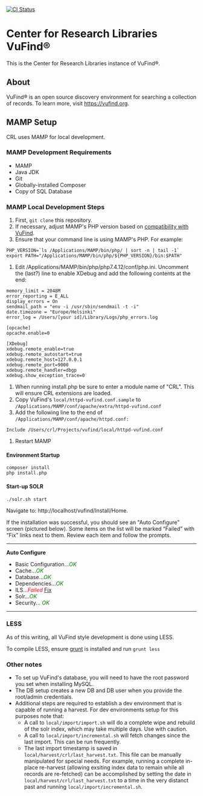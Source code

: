 [![CI Status](https://github.com/vufind-org/vufind/actions/workflows/ci.yaml/badge.svg?branch=dev)](https://github.com/vufind-org/vufind/actions/workflows/ci.yaml)
# Center for Research Libraries VuFind®

This is the Center for Research Libraries instance of VuFind®.


## About
VuFind® is an open source discovery environment for searching a collection of
records.  To learn more, visit https://vufind.org.

## MAMP Setup

CRL uses MAMP for local development.

### MAMP Development Requirements

* MAMP
* Java JDK
* Git
* Globally-installed Composer
* Copy of SQL Database

### MAMP Local Development Steps

1. First, `git clone` this repository.
1. If necessary, adjust MAMP's PHP version based on [compatibility with VuFind](https://vufind.org/wiki/installation:requirements).
1. Ensure that your command line is using MAMP's PHP. For example:
```
PHP_VERSION=`ls /Applications/MAMP/bin/php/ | sort -n | tail -1`
export PATH="/Applications/MAMP/bin/php/${PHP_VERSION}/bin:$PATH"
```
1. Edit /Applications/MAMP/bin/php/php7.4.12/conf/php.ini. Uncomment the (last?) line to enable XDebug and add the following contents at the end:
```
memory_limit = 2048M
error_reporting = E_ALL
display_errors = On
sendmail_path = "env -i /usr/sbin/sendmail -t -i"    
date.timezone = "Europe/Helsinki"
error_log = /Users/[your id]/Library/Logs/php_errors.log
```
```
[opcache]    
opcache.enable=0
```
```
[XDebug]
xdebug.remote_enable=true
xdebug.remote_autostart=true
xdebug.remote_host=127.0.0.1
xdebug.remote_port=9000
xdebug.remote_handler=dbgp
xdebug.show_exception_trace=0
```
1. When running install.php be sure to enter a module name of "CRL". This will ensure CRL extensions are loaded.
1. Copy VuFind's `local/httpd-vufind.conf.sample` to `/Applications/MAMP/conf/apache/extra/httpd-vufind.conf`
1. Add the following line to the end of `/Applications/MAMP/conf/apache/httpd.conf:`
```
Include /Users/crl/Projects/vufind/local/httpd-vufind.conf
```
1. Restart MAMP

#### Environment Startup

```
composer install
php install.php
```

#### Start-up SOLR

```
./solr.sh start
```

Navigate to: http://localhost/vufind/Install/Home.


If the installation was successful, you should see an "Auto Configure" screen (pictured below). Some items on the list will be marked “Failed” with “Fix” links next to them. Review each item and follow the prompts.

---

**Auto Configure**

* Basic Configuration...<span style="color:green">*OK*
* Cache...<span style="color:green">*OK*
* Database...<span style="color:green">*OK*
* Dependencies...<span style="color:green">*OK*
* ILS...<span style="color:red">*Failed* [Fix]()
* Solr...<span style="color:green">*OK*
* Security... <span style="color:green">*OK*

---

### LESS

As of this writing, all VuFind style development is done using LESS.

To compile LESS, ensure [grunt](https://gruntjs.com/installing-grunt) is installed and run `grunt less`

### Other notes

* To set up VuFind's database, you will need to have the root password you set when installing MySQL.
* The DB setup creates a new DB and DB user when you provide the root/admin credentials.
* Additional steps are required to establish a dev environment that is capable of running a harvest. For dev environments setup for this purposes note that:
  * A call to `local/import/import.sh` will do a complete wipe and rebuild of the solr index, which may take multiple days. Use with caution.
  * A call to `local/import/incremental.sh` will fetch changes since the last import. This can be run frequently.
  * The last import timestamp is saved in `local/harvest/crl/last_harvest.txt`. This file can be manually manipulated for special needs. For example, running a complete in-place re-harvest (allowing exsiting index data to remain while all records are re-fetched) can be accomplished by setting the date in `local/harvest/crl/last_harvest.txt` to a time in the very distanct past and running `local/import/incremental.sh`.

